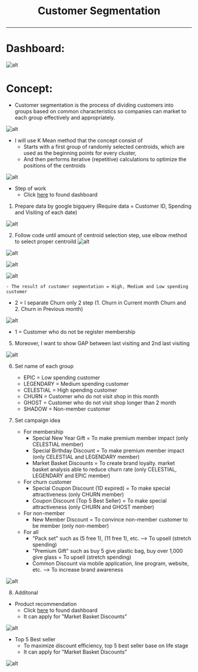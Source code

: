 # <p align="center"> Customer Segmentation  </p>
***
# Dashboard:


![alt](https:)

# Concept:
- Customer segmentation is the process of dividing customers into groups based on common characteristics so companies can market to each group effectively and appropriately.

![alt](https://github.com/NattapongTH/NattapongTH-6310422089_BADS7105/blob/main/Homework%2006_Customer%20Segmentation%20(Supermarket%20Data)/photo/1.%20concept%20of%20customer%20segmentation.png)

 
- I will use K Mean method that the concept consist of
	- Starts with a first group of randomly selected centroids, which are used as the beginning points for every cluster, 
	- And then performs iterative (repetitive) calculations to optimize the positions of the centroids 

![alt](https://github.com/NattapongTH/NattapongTH-6310422089_BADS7105/blob/main/Homework%2006_Customer%20Segmentation%20(Supermarket%20Data)/photo/2.%20K%20mean%20concept.png)

- Step of work
	- Click [here](https://www.kaggle.com/nattapongthanngam/kmean2) to found dashboard

1. Prepare data by google bigquery (Require data = Customer ID, Spending and Visiting of each date)

![alt](https://github.com/NattapongTH/NattapongTH-6310422089_BADS7105/blob/main/Homework%2006_Customer%20Segmentation%20(Supermarket%20Data)/photo/3.%20Data%20preparation.JPG)

2. Follow code until amount of centroid selection step, use elbow method to select proper centroild 
![alt](https://github.com/NattapongTH/NattapongTH-6310422089_BADS7105/blob/main/Homework%2006_Customer%20Segmentation%20(Supermarket%20Data)/photo/4.%20Number%20of%20centroid%20selection.jpg)


![alt](https://github.com/NattapongTH/NattapongTH-6310422089_BADS7105/blob/main/Homework%2005_CLV%20Dashboard%20(Supermarket%20Data)/Photo/2.%20RF%20result.JPG) 

	

![alt](https://github.com/NattapongTH/NattapongTH-6310422089_BADS7105/blob/main/Homework%2005_CLV%20Dashboard%20(Supermarket%20Data)/Photo/3.%20CLV%20result.JPG)

	
![alt](https://github.com/NattapongTH/NattapongTH-6310422089_BADS7105/blob/main/Homework%2005_CLV%20Dashboard%20(Supermarket%20Data)/Photo/4.%20KMEAN%20result.jpg)

	- The result of customer segmentation = High, Medium and Low spending customer
	
- 2 = I separate Churn only 2 step (1. Churn in Current month Churn and 2. Churn in Previous month)   
		
![alt](https://github.com/NattapongTH/NattapongTH-6310422089_BADS7105/blob/main/Homework%2005_CLV%20Dashboard%20(Supermarket%20Data)/Photo/5.%20Status%20of%20customer%20by%20month.jpg)

- 1 = Customer who do not be register membership

5. Moreover, I want to show GAP between last visiting and 2nd last visiting

![alt](https://github.com/NattapongTH/NattapongTH-6310422089_BADS7105/blob/main/Homework%2005_CLV%20Dashboard%20(Supermarket%20Data)/Photo/6.%20GAP%20of%20visiting.JPG)

6. Set name of each group
	- EPIC = Low spending customer
	- LEGENDARY = Medium spending customer
	- CELESTIAL = High spending customer
	- CHURN = Customer who do not visit shop in this month
	- GHOST = Customer who do not visit shop longer than 2 month
	- SHADOW = Non-member customer


7. Set campaign idea
	- For membership
		- Special New Year Gift = To make premium member impact (only CELESTIAL member)
		- Special Birthday Discount = To make premium member impact (only CELESTIAL and LEGENDARY member)  
		- Market Basket Discounts = To create brand loyalty. market basket analysis able to reduce churn rate (only CELESTIAL, LEGENDARY and EPIC member) 
	- For churn customer
		- Special Coupon Discount (1D expired) = To make special attractiveness (only CHURN member)
		- Coupon Discount (Top 5 Best Seller) = To make special attractiveness (only CHURN and GHOST member)
	- For non-member
		- New Member Discount = To convince non-member customer to be member (only non-member)
	- For all
		- "Pack set" such as (5 free 1), (11 free 1), etc. --> To upsell (stretch spending)
		- "Premium Gift" such as buy 5 give plastic bag, buy over 1,000 give glass = To upsell (stretch spending)
		- Common Discount via mobile application, line program, website, etc. --> To increase brand awareness

![alt](https://github.com/NattapongTH/NattapongTH-6310422089_BADS7105/blob/main/Homework%2005_CLV%20Dashboard%20(Supermarket%20Data)/Photo/7.%20Creating%20value%20from%20clustering%20results.JPG)

8. Additonal
- Product recommendation
	- Click [here](https://www.kaggle.com/nattapongthanngam/recommendation-nattapong) to found dashboard
	- It can apply for "Market Basket Discounts"

![alt](https://github.com/NattapongTH/NattapongTH-6310422089_BADS7105/blob/main/Homework%2005_CLV%20Dashboard%20(Supermarket%20Data)/Photo/8.%20Product%20recommendation.JPG)

- Top 5 Best seller
	- To maximize discount efficiency, top 5 best seller base on life stage
	- It can apply for "Market Basket Discounts"

![alt](https://github.com/NattapongTH/NattapongTH-6310422089_BADS7105/blob/main/Homework%2005_CLV%20Dashboard%20(Supermarket%20Data)/Photo/9.%20Best%20seller.JPG)




